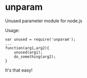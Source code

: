 unparam
=======

Unused parameter module for node.js

Usage:
```
var unused = require('unparam');
...
function(arg1,arg2){
    unused(arg1);
    do_something(arg2);
}
```
It's that easy!
